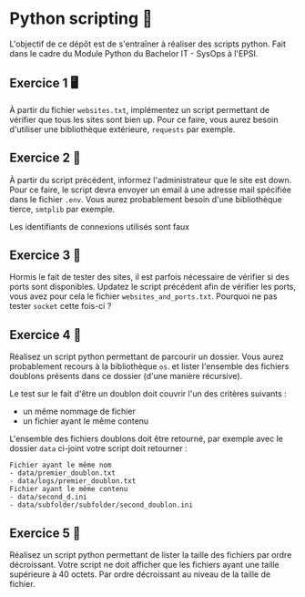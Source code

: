 # Python scripting 🐍
L'objectif de ce dépôt est de s'entraîner à réaliser des scripts python. Fait dans le cadre du Module Python du Bachelor IT - SysOps à l'EPSI.

## Exercice 1 🖥️
À partir du fichier `websites.txt`, implémentez un script permettant de vérifier que tous les sites sont bien up. 
Pour ce faire, vous aurez besoin d'utiliser une bibliothèque extérieure, `requests` par exemple.

## Exercice 2 📧
À partir du script précédent, informez l'administrateur que le site est down. 
Pour ce faire, le script devra envoyer un email à une adresse mail spécifiée dans le fichier `.env`.
Vous aurez probablement besoin d'une bibliothèque tierce, `smtplib` par exemple.

Les identifiants de connexions utilisés sont faux

## Exercice 3 🔗
Hormis le fait de tester des sites, il est parfois nécessaire de vérifier si des ports sont disponibles.
Updatez le script précédent afin de vérifier les ports, vous avez pour cela le fichier `websites_and_ports.txt`.
Pourquoi ne pas tester `socket` cette fois-ci ?

## Exercice 4 📂
Réalisez un script python permettant de parcourir un dossier. Vous aurez probablement recours à la bibliothèque `os`.
et lister l'ensemble des fichiers doublons présents dans ce dossier (d'une manière récursive).

Le test sur le fait d'être un doublon doit couvrir l'un des critères suivants : 
- un même nommage de fichier
- un fichier ayant le même contenu

L'ensemble des fichiers doublons doit être retourné, par exemple avec le dossier `data` ci-joint votre script doit retourner : 
```
Fichier ayant le même nom
- data/premier_doublon.txt
- data/logs/premier_doublon.txt
Fichier ayant le même contenu
- data/second_d.ini
- data/subfolder/subfolder/second_doublon.ini
```

## Exercice 5 📏
Réalisez un script python permettant de lister la taille des fichiers par ordre décroissant. 
Votre script ne doit afficher que les fichiers ayant une taille supérieure à 40 octets.
Par ordre décroissant au niveau de la taille de fichier. 

